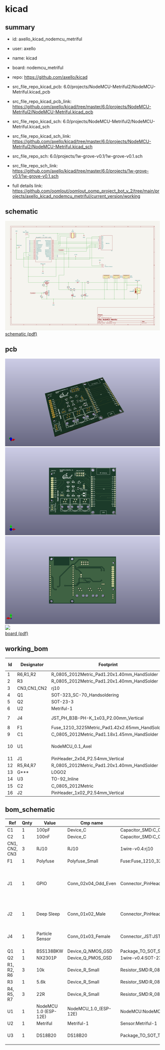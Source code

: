 # kicad
 
## summary 
* id: axello_kicad_nodemcu_metriful
* user: axello
* name: kicad
* board: nodemcu_metriful
* repo: https://github.com/axello/kicad
* src_file_repo_kicad_pcb: 6.0/projects/NodeMCU-Metriful2/NodeMCU-Metriful.kicad_pcb
* src_file_repo_kicad_pcb_link: https://github.com/axello/kicad/tree/master/6.0/projects/NodeMCU-Metriful2/NodeMCU-Metriful.kicad_pcb
* src_file_repo_kicad_sch: 6.0/projects/NodeMCU-Metriful2/NodeMCU-Metriful.kicad_sch
* src_file_repo_kicad_sch_link: https://github.com/axello/kicad/tree/master/6.0/projects/NodeMCU-Metriful2/NodeMCU-Metriful.kicad_sch

* src_file_repo_sch: 6.0/projects/1w-grove-v0.1/1w-grove-v0.1.sch
* src_file_repo_sch_link: https://github.com/axello/kicad/tree/master/6.0/projects/1w-grove-v0.1/1w-grove-v0.1.sch
* full details link: https://github.com/oomlout/oomlout_oomp_project_bot_v_2/tree/main/projects/axello_kicad_nodemcu_metriful/current_version/working  

## schematic  
![](working_schematic_600.png)  
[schematic (pdf)](working_schematic.pdf) 






















## pcb  
![](working_3d_600.png) 
![](working_3d_front_600.png)  
![](working_3d_back_600.png)  
![](working_600.png)  
[board (pdf)](working.pdf)  

## working_bom
| Id | Designator | Footprint | Quantity | Designation | Supplier and ref |  | None | 
| --- | --- | --- | --- | --- | --- | --- | --- | 
| 1 | R6,R1,R2 | R_0805_2012Metric_Pad1.20x1.40mm_HandSolder | 3 | 10k |  |  | [''] | 
| 2 | R3 | R_0805_2012Metric_Pad1.20x1.40mm_HandSolder | 1 | 5.6k |  |  | [''] | 
| 3 | CN3,CN1,CN2 | rj10 | 3 | RJ10 |  |  | [''] | 
| 4 | Q1 | SOT-323_SC-70_Handsoldering | 1 | BSS138BKW |  |  | [''] | 
| 5 | Q2 | SOT-23-3 | 1 | NX2301P |  |  | [''] | 
| 6 | U2 | Metriful-1 | 1 | Metriful |  |  | [''] | 
| 7 | J4 | JST_PH_B3B-PH-K_1x03_P2.00mm_Vertical | 1 | Particle Sensor |  |  | [''] | 
| 8 | F1 | Fuse_1210_3225Metric_Pad1.42x2.65mm_HandSolder | 1 | Polyfuse |  |  | [''] | 
| 9 | C1 | C_0805_2012Metric_Pad1.18x1.45mm_HandSolder | 1 | 100pF |  |  | [''] | 
| 10 | U1 | NodeMCU_0.1_Axel | 1 | NodeMCU 1.0 (ESP-12E) |  |  | [''] | 
| 11 | J1 | PinHeader_2x04_P2.54mm_Vertical | 1 | GPIO |  |  | [''] | 
| 12 | R5,R4,R7 | R_0805_2012Metric_Pad1.20x1.40mm_HandSolder | 3 | 22R |  |  | [''] | 
| 13 | G*** | LOGO2 | 1 | LOGO |  |  | [''] | 
| 14 | U3 | TO-92_Inline | 1 | DS18B20 |  |  | [''] | 
| 15 | C2 | C_0805_2012Metric | 1 | 100nF |  |  | [''] | 
| 16 | J2 | PinHeader_1x02_P2.54mm_Vertical | 1 | Deep Sleep |  |  | [''] | 


## bom_schematic
| Ref | Qnty | Value | Cmp name | Footprint | Description | Vendor | DNP | 
| --- | --- | --- | --- | --- | --- | --- | --- | 
| C1 | 1 | 100pF | Device_C | Capacitor_SMD:C_0805_2012Metric_Pad1.18x1.45mm_HandSolder |  |  |  | 
| C2 | 1 | 100nF | Device_C | Capacitor_SMD:C_0805_2012Metric |  |  |  | 
| CN1, CN2, CN3 | 3 | RJ10 | RJ10 | 1wire-v0.4:rj10 |  |  |  | 
| F1 | 1 | Polyfuse | Polyfuse_Small | Fuse:Fuse_1210_3225Metric_Pad1.42x2.65mm_HandSolder |  |  |  | 
| J1 | 1 | GPIO | Conn_02x04_Odd_Even | Connector_PinHeader_2.54mm:PinHeader_2x04_P2.54mm_Vertical | Generic connector, double row, 02x04, odd/even pin numbering scheme (row 1 odd numbers, row 2 even numbers), script generated (kicad-library-utils/schlib/autogen/connector/) |  |  | 
| J2 | 1 | Deep Sleep | Conn_01x02_Male | Connector_PinHeader_2.54mm:PinHeader_1x02_P2.54mm_Vertical | Generic connector, single row, 01x02, script generated (kicad-library-utils/schlib/autogen/connector/) |  |  | 
| J4 | 1 | Particle Sensor | Conn_01x03_Female | Connector_JST:JST_PH_B3B-PH-K_1x03_P2.00mm_Vertical | Generic connector, single row, 01x03, script generated (kicad-library-utils/schlib/autogen/connector/) |  |  | 
| Q1 | 1 | BSS138BKW | Device_Q_NMOS_GSD | Package_TO_SOT_SMD:SOT-323_SC-70_Handsoldering |  |  |  | 
| Q2 | 1 | NX2301P | Device_Q_PMOS_GSD | 1wire-v0.4:SOT-23-3 |  |  |  | 
| R1, R2, R6 | 3 | 10k | Device_R_Small | Resistor_SMD:R_0805_2012Metric_Pad1.20x1.40mm_HandSolder |  |  |  | 
| R3 | 1 | 5.6k | Device_R_Small | Resistor_SMD:R_0805_2012Metric_Pad1.20x1.40mm_HandSolder |  |  |  | 
| R4, R5, R7 | 3 | 22R | Device_R_Small | Resistor_SMD:R_0805_2012Metric_Pad1.20x1.40mm_HandSolder |  |  |  | 
| U1 | 1 | NodeMCU 1.0 (ESP-12E) | NodeMCU_1.0_(ESP-12E) | NodeMCU:NodeMCU_0.1_Axel |  |  |  | 
| U2 | 1 | Metriful | Metriful-1 | Sensor:Metriful-1 |  |  |  | 
| U3 | 1 | DS18B20 | DS18B20 | Package_TO_SOT_THT:TO-92_Inline | Programmable Resolution 1-Wire Digital Thermometer TO-92 |  |  | 



